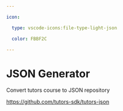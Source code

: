 ```yaml
---

icon: 

  type: vscode-icons:file-type-light-json

  color: FBBF2C

---
```


# JSON Generator

Convert tutors course to JSON repository

https://github.com/tutors-sdk/tutors-json